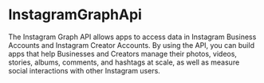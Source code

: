 # InstagramGraphApi
The Instagram Graph API allows apps to access data in Instagram Business Accounts and Instagram Creator Accounts. By using the API, you can build apps that help Businesses and Creators manage their photos, videos, stories, albums, comments, and hashtags at scale, as well as measure social interactions with other Instagram users.

